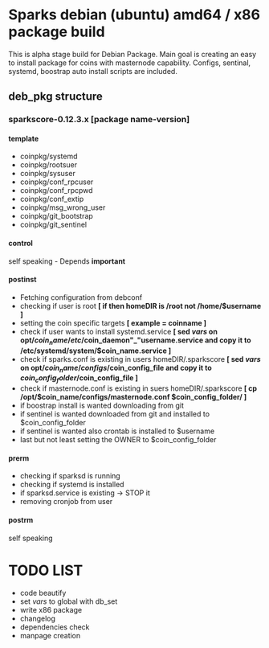 # Sparks debian (ubuntu) amd64 / x86 package build

This is alpha stage build for Debian Package. Main goal is creating an easy to install
package for coins with masternode capability. Configs, sentinal, systemd, boostrap auto install
scripts are included.


## deb_pkg structure

### sparkscore-0.12.3.x [package name-version]

#### template
* coinpkg/systemd
* coinpkg/rootsuer
* coinpkg/sysuser
* coinpkg/conf_rpcuser
* coinpkg/conf_rpcpwd
* coinpkg/conf_extip
* coinpkg/msg_wrong_user
* coinpkg/git_bootstrap
* coinpkg/git_sentinel

#### control
self speaking - Depends **important**

#### postinst

* Fetching configuration from debconf
* checking if user is root 
  **[ if then homeDIR is /root not /home/$username ]**
* setting the coin specific targets 
  **[ example = coinname ]**
* check if user wants to install systemd.service 
  **[ sed *vars* on opt/$coin_name/etc/$coin_daemon"_"username.service and copy it to /etc/systemd/system/$coin_name.service ]**
* check if sparks.conf is existing in users homeDIR/.sparkscore 
  **[ sed *vars* on opt/$coin_name/configs/$coin_config_file and copy it to $coin_config_folder/$coin_config_file ]**
* check if masternode.conf is existing in suers homeDIR/.sparkscore
  **[ cp /opt/$coin_name/configs/masternode.conf $coin_config_folder/ ]**
* if boostrap install is wanted downloading from git
* if sentinel is wanted downloaded from git and installed to $coin_config_folder
* if sentinel is wanted also crontab is installed to $username
* last but not least setting the OWNER to $coin_config_folder


#### prerm

* checking if sparksd is running
* checking if systemd is installed
* if sparksd.service is existing -> STOP it
* removing cronjob from user

#### postrm
self speaking


# TODO LIST
* code beautify
* set *vars* to global with db_set
* write x86 package
* changelog
* dependencies check
* manpage creation
